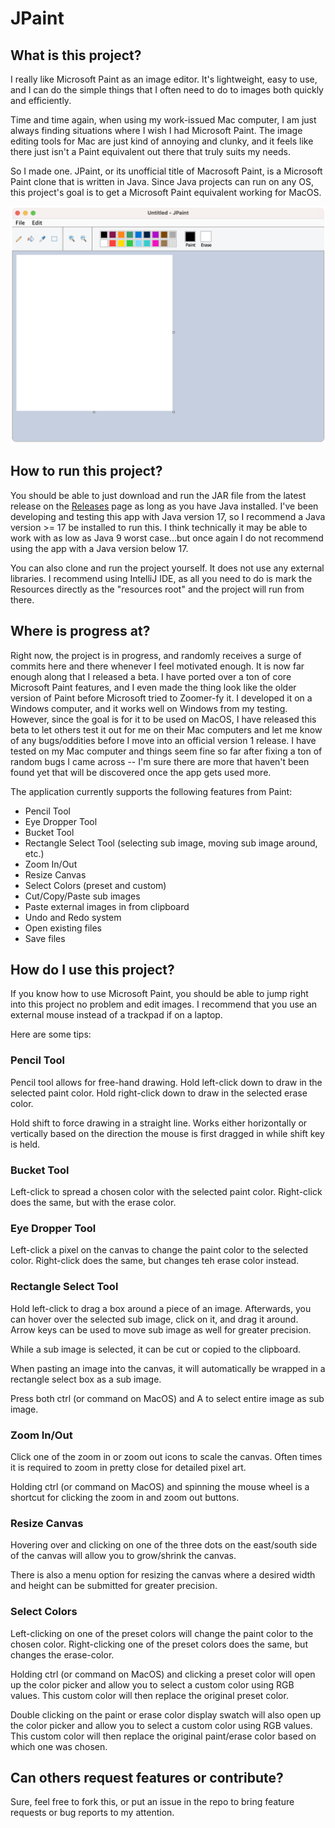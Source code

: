 # JPaint

## What is this project?

I really like Microsoft Paint as an image editor.
It's lightweight, easy to use, and I can do the simple things that I often need to do to images both quickly and efficiently.

Time and time again, when using my work-issued Mac computer, I am just always finding situations where I wish I had Microsoft Paint.
The image editing tools for Mac are just kind of annoying and clunky, and it feels like there just isn't a Paint equivalent out there that truly suits my needs.

So I made one.
JPaint, or its unofficial title of Macrosoft Paint, is a Microsoft Paint clone that is written in Java.
Since Java projects can run on any OS, this project's goal is to get a Microsoft Paint equivalent working for MacOS.

![app-image.png](Assets/app-image.png)

## How to run this project?

You should be able to just download and run the JAR file from the latest release on the [Releases](https://github.com/a-r-t/JPaint/releases) page as long as you have Java installed.
I've been developing and testing this app with Java version 17, so I recommend a Java version >= 17 be installed to run this.
I think technically it may be able to work with as low as Java 9 worst case...but once again I do not recommend using the app with a Java version below 17.

You can also clone and run the project yourself.
It does not use any external libraries.
I recommend using IntelliJ IDE, as all you need to do is mark the Resources directly as the "resources root" and the project will run from there.

## Where is progress at?

Right now, the project is in progress, and randomly receives a surge of commits here and there whenever I feel motivated enough.
It is now far enough along that I released a beta.
I have ported over a ton of core Microsoft Paint features, and I even made the thing look like the older version of Paint before Microsoft tried to Zoomer-fy it.
I developed it on a Windows computer, and it works well on Windows from my testing.
However, since the goal is for it to be used on MacOS, I have released this beta to let others test it out for me on their Mac computers and let me know of any bugs/oddities before I move into an official version 1 release.
I have tested on my Mac computer and things seem fine so far after fixing a ton of random bugs I came across -- I'm sure there are more that haven't been found yet that will be discovered once the app gets used more.

The application currently supports the following features from Paint:
- Pencil Tool
- Eye Dropper Tool
- Bucket Tool
- Rectangle Select Tool (selecting sub image, moving sub image around, etc.)
- Zoom In/Out
- Resize Canvas
- Select Colors (preset and custom)
- Cut/Copy/Paste sub images
- Paste external images in from clipboard
- Undo and Redo system
- Open existing files
- Save files

## How do I use this project?

If you know how to use Microsoft Paint, you should be able to jump right into this project no problem and edit images.
I recommend that you use an external mouse instead of a trackpad if on a laptop.

Here are some tips:

### Pencil Tool

Pencil tool allows for free-hand drawing. 
Hold left-click down to draw in the selected paint color.
Hold right-click down to draw in the selected erase color.

Hold shift to force drawing in a straight line.
Works either horizontally or vertically based on the direction the mouse is first dragged in while shift key is held.

### Bucket Tool

Left-click to spread a chosen color with the selected paint color.
Right-click does the same, but with the erase color.

### Eye Dropper Tool

Left-click a pixel on the canvas to change the paint color to the selected color.
Right-click does the same, but changes teh erase color instead.

### Rectangle Select Tool

Hold left-click to drag a box around a piece of an image.
Afterwards, you can hover over the selected sub image, click on it, and drag it around.
Arrow keys can be used to move sub image as well for greater precision.

While a sub image is selected, it can be cut or copied to the clipboard.

When pasting an image into the canvas, it will automatically be wrapped in a rectangle select box as a sub image.

Press both ctrl (or command on MacOS) and A to select entire image as sub image.

### Zoom In/Out

Click one of the zoom in or zoom out icons to scale the canvas.
Often times it is required to zoom in pretty close for detailed pixel art.

Holding ctrl (or command on MacOS) and spinning the mouse wheel is a shortcut for clicking the zoom in and zoom out buttons.

### Resize Canvas

Hovering over and clicking on one of the three dots on the east/south side of the canvas will allow you to grow/shrink the canvas.

There is also a menu option for resizing the canvas where a desired width and height can be submitted for greater precision.

### Select Colors

Left-clicking on one of the preset colors will change the paint color to the chosen color.
Right-clicking one of the preset colors does the same, but changes the erase-color.

Holding ctrl (or command on MacOS) and clicking a preset color will open up the color picker and allow you to select a custom color using RGB values.
This custom color will then replace the original preset color.

Double clicking on the paint or erase color display swatch will also open up the color picker and allow you to select a custom color using RGB values.
This custom color will then replace the original paint/erase color based on which one was chosen.

## Can others request features or contribute?

Sure, feel free to fork this, or put an issue in the repo to bring feature requests or bug reports to my attention.